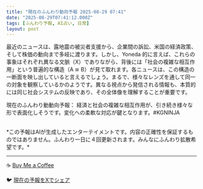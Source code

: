 ```yaml
---
title: "現在のふんわり動向予報 2025-08-29 07:41"
date: "2025-08-29T07:41:12.000Z"
tags: [ふんわり予報, AI占い, 日常]
layout: post
---
```


最近のニュースは、露地震の被災者支援から、企業間の訴訟、米国の経済政策、そして株価の動向まで多岐に渡ります。しかし、Yoneda 的に言えば、これらの事象はそれぞれ異なる文脈（X）でありながら、背後には「社会の複雑な相互作用」という普遍的な構造（A ≅ B）が見て取れます。各ニュースは、この構造の一断面を映し出していると言えるでしょう。まるで、様々なレンズを通して同一の対象を観察しているかのようです。異なる視点から発信される情報も、本質的には同じ社会システムの反映であり、その全体像を理解することが重要です。


現在のふんわり動動向予報：
経済と社会の複雑な相互作用が、引き続き様々な形で表面化しそうです。変化への柔軟な対応が鍵となります。#KGNINJA

<br>
*この予報はAIが生成したエンターテイメントです。内容の正確性を保証するものではありません。ふんわり一日に４回更新されます。みんなにふんわり拡散希望です。*

---
☕️ [Buy Me a Coffee](https://www.buymeacoffee.com/kgninja)

🐦 [現在の予報をXでシェア](https://twitter.com/intent/tweet?text=%E7%8F%BE%E5%9C%A8%E3%81%AE%E3%81%B5%E3%82%93%E3%82%8F%E3%82%8A%E4%BA%88%E5%A0%B1%3A%20%E3%80%8C%E6%9C%80%E8%BF%91%E3%81%AE%E3%83%8B%E3%83%A5%E3%83%BC%E3%82%B9%E3%81%AF%E3%80%81%E9%9C%B2%E5%9C%B0%E9%9C%87%E3%81%AE%E8%A2%AB%E7%81%BD%E8%80%85%E6%94%AF%E6%8F%B4%E3%81%8B%E3%82%89%E3%80%81%E4%BC%81%E6%A5%AD%E9%96%93%E3%81%AE%E8%A8%B4%E8%A8%9F%E3%80%81%E7%B1%B3%E5%9B%BD%E3%81%AE%E7%B5%8C%E6%B8%88%E6%94%BF%E7%AD%96%E3%80%81%E3%81%9D%E3%81%97%E3%81%A6%E6%A0%AA%E4%BE%A1%E3%81%AE%E5%8B%95%E5%90%91%E3%81%BE%E3%81%A7%E5%A4%9A%E5%B2%90%E3%81%AB%E6%B8%A1%E3%82%8A%E3%81%BE%E3%81%99%E3%80%82%E3%80%8D%23KGNINJA%20%E7%B6%9A%E3%81%8D%E3%81%AF%E3%83%96%E3%83%AD%E3%82%B0%E3%81%A7%EF%BC%81%F0%9F%91%87&url=https%3A%2F%2Fkg-ninja.github.io%2FFunwariyoso%2F)
